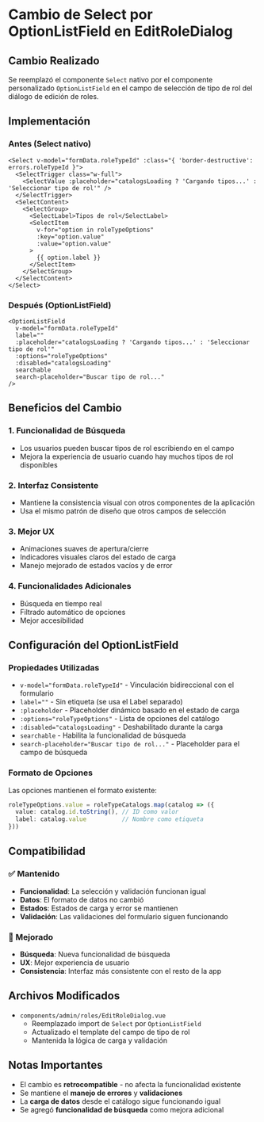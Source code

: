 # Cambio de Select por OptionListField en EditRoleDialog

## Cambio Realizado

Se reemplazó el componente `Select` nativo por el componente personalizado `OptionListField` en el campo de selección de tipo de rol del diálogo de edición de roles.

## Implementación

### Antes (Select nativo)
```vue
<Select v-model="formData.roleTypeId" :class="{ 'border-destructive': errors.roleTypeId }">
  <SelectTrigger class="w-full">
    <SelectValue :placeholder="catalogsLoading ? 'Cargando tipos...' : 'Seleccionar tipo de rol'" />
  </SelectTrigger>
  <SelectContent>
    <SelectGroup>
      <SelectLabel>Tipos de rol</SelectLabel>
      <SelectItem 
        v-for="option in roleTypeOptions" 
        :key="option.value" 
        :value="option.value"
      >
        {{ option.label }}
      </SelectItem>
    </SelectGroup>
  </SelectContent>
</Select>
```

### Después (OptionListField)
```vue
<OptionListField
  v-model="formData.roleTypeId"
  label=""
  :placeholder="catalogsLoading ? 'Cargando tipos...' : 'Seleccionar tipo de rol'"
  :options="roleTypeOptions"
  :disabled="catalogsLoading"
  searchable
  search-placeholder="Buscar tipo de rol..."
/>
```

## Beneficios del Cambio

### 1. **Funcionalidad de Búsqueda**
- Los usuarios pueden buscar tipos de rol escribiendo en el campo
- Mejora la experiencia de usuario cuando hay muchos tipos de rol disponibles

### 2. **Interfaz Consistente**
- Mantiene la consistencia visual con otros componentes de la aplicación
- Usa el mismo patrón de diseño que otros campos de selección

### 3. **Mejor UX**
- Animaciones suaves de apertura/cierre
- Indicadores visuales claros del estado de carga
- Manejo mejorado de estados vacíos y de error

### 4. **Funcionalidades Adicionales**
- Búsqueda en tiempo real
- Filtrado automático de opciones
- Mejor accesibilidad

## Configuración del OptionListField

### Propiedades Utilizadas
- `v-model="formData.roleTypeId"` - Vinculación bidireccional con el formulario
- `label=""` - Sin etiqueta (se usa el Label separado)
- `:placeholder` - Placeholder dinámico basado en el estado de carga
- `:options="roleTypeOptions"` - Lista de opciones del catálogo
- `:disabled="catalogsLoading"` - Deshabilitado durante la carga
- `searchable` - Habilita la funcionalidad de búsqueda
- `search-placeholder="Buscar tipo de rol..."` - Placeholder para el campo de búsqueda

### Formato de Opciones
Las opciones mantienen el formato existente:
```typescript
roleTypeOptions.value = roleTypeCatalogs.map(catalog => ({
  value: catalog.id.toString(), // ID como valor
  label: catalog.value          // Nombre como etiqueta
}))
```

## Compatibilidad

### ✅ Mantenido
- **Funcionalidad**: La selección y validación funcionan igual
- **Datos**: El formato de datos no cambió
- **Estados**: Estados de carga y error se mantienen
- **Validación**: Las validaciones del formulario siguen funcionando

### 🔄 Mejorado
- **Búsqueda**: Nueva funcionalidad de búsqueda
- **UX**: Mejor experiencia de usuario
- **Consistencia**: Interfaz más consistente con el resto de la app

## Archivos Modificados

- `components/admin/roles/EditRoleDialog.vue`
  - Reemplazado import de `Select` por `OptionListField`
  - Actualizado el template del campo de tipo de rol
  - Mantenida la lógica de carga y validación

## Notas Importantes

- El cambio es **retrocompatible** - no afecta la funcionalidad existente
- Se mantiene el **manejo de errores** y **validaciones**
- La **carga de datos** desde el catálogo sigue funcionando igual
- Se agregó **funcionalidad de búsqueda** como mejora adicional
